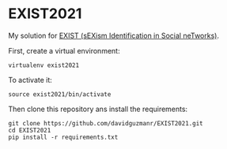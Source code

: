# EXIST2021
My solution for [EXIST (sEXism Identification in Social neTworks)](http://nlp.uned.es/exist2021/).

First, create a virtual environment:

```
virtualenv exist2021
```

To activate it:
```
source exist2021/bin/activate
```

Then clone this repository ans install the requirements:
```
git clone https://github.com/davidguzmanr/EXIST2021.git
cd EXIST2021
pip install -r requirements.txt
```
